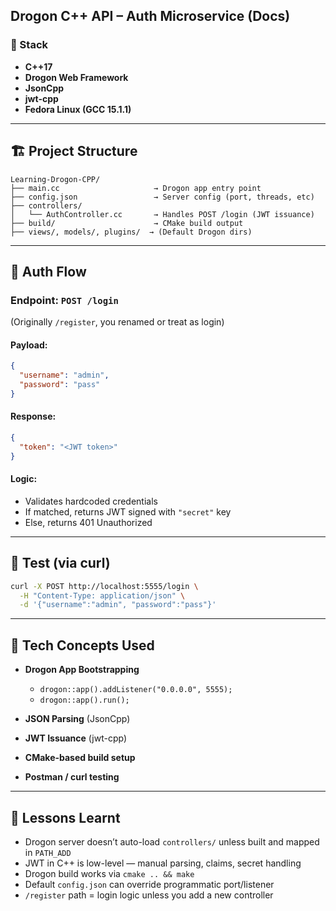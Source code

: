 ## Drogon C++ API – Auth Microservice (Docs)

### 🔧 Stack

* **C++17**
* **Drogon Web Framework**
* **JsonCpp**
* **jwt-cpp**
* **Fedora Linux (GCC 15.1.1)**

---

## 🏗️ Project Structure

```
Learning-Drogon-CPP/
├── main.cc                     → Drogon app entry point
├── config.json                 → Server config (port, threads, etc)
├── controllers/
│   └── AuthController.cc       → Handles POST /login (JWT issuance)
├── build/                      → CMake build output
├── views/, models/, plugins/  → (Default Drogon dirs)
```

---

## 🔐 Auth Flow

### Endpoint: `POST /login`

(Originally `/register`, you renamed or treat as login)

#### Payload:

```json
{
  "username": "admin",
  "password": "pass"
}
```

#### Response:

```json
{
  "token": "<JWT token>"
}
```

#### Logic:

* Validates hardcoded credentials
* If matched, returns JWT signed with `"secret"` key
* Else, returns 401 Unauthorized

---

## 🧪 Test (via curl)

```bash
curl -X POST http://localhost:5555/login \
  -H "Content-Type: application/json" \
  -d '{"username":"admin", "password":"pass"}'
```

---

## 🧱 Tech Concepts Used

* **Drogon App Bootstrapping**

  * `drogon::app().addListener("0.0.0.0", 5555);`
  * `drogon::app().run();`
* **JSON Parsing** (JsonCpp)
* **JWT Issuance** (jwt-cpp)
* **CMake-based build setup**
* **Postman / curl testing**

---

## 🧠 Lessons Learnt

* Drogon server doesn’t auto-load `controllers/` unless built and mapped in `PATH_ADD`
* JWT in C++ is low-level — manual parsing, claims, secret handling
* Drogon build works via `cmake .. && make`
* Default `config.json` can override programmatic port/listener
* `/register` path = login logic unless you add a new controller
